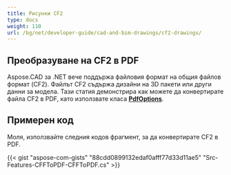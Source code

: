 ```yaml
---
title: Рисунки CF2
type: docs
weight: 110
url: /bg/net/developer-guide/cad-and-bim-drawings/cf2-drawings/
---
```


## **Преобразуване на CF2 в PDF**

Aspose.CAD за .NET вече поддържа файловия формат на общия файлов формат (CF2). Файлът CF2 съдържа дизайни на 3D пакети или други данни за модела. Тази статия демонстрира как можете да конвертирате файла CF2 в PDF, като използвате класа [**PdfOptions**](https://reference.aspose.com/cad/net/aspose.cad.imageoptions/pdfoptions).

## Примерен код

Моля, използвайте следния кодов фрагмент, за да конвертирате CF2 в PDF.

{{< gist "aspose-com-gists" "88cdd0899132edaf0afff77d33d11ae5" "Src-Features-CFFToPDF-CFFToPDF.cs" >}}

